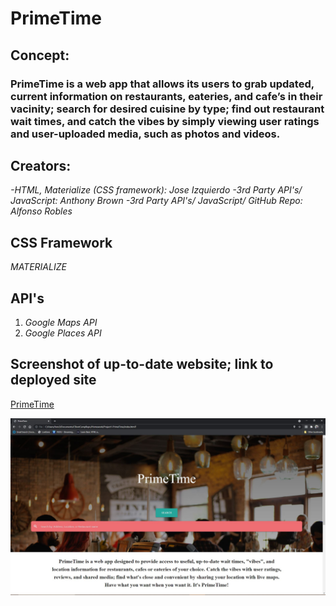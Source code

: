 # PrimeTime

## Concept:

### PrimeTime is a web app that allows its users to grab updated, current information on restaurants, eateries, and cafe’s in their vacinity; search for desired cuisine by type; find out restaurant wait times, and catch the vibes by simply viewing user ratings and user-uploaded media, such as photos and videos.

## Creators:

*-HTML, Materialize (CSS framework): Jose Izquierdo* 
*-3rd Party API's/ JavaScript: Anthony Brown*
*-3rd Party API's/ JavaScript/ GitHub Repo: Alfonso Robles*

## CSS Framework
*MATERIALIZE*

## API's
1. *Google Maps API*
2. *Google Places API*

## Screenshot of up-to-date website; link to deployed site

[PrimeTime](https://fons3517.github.io/Project1-PrimeTime/)

![Image of PrimeTime webpage](./PrimeTime.JPG)

